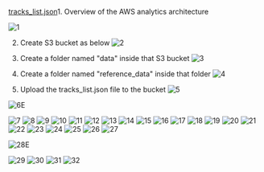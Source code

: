 [tracks_list.json](https://github.com/prashantlangade306/12weeksawschallenge/files/13694281/tracks_list.json)1. Overview of the AWS analytics architecture

![1](https://github.com/prashantlangade306/12weeksawschallenge/assets/57378421/9cbf1eaf-bc8e-4896-bc10-512f6255a7a8)

2. Create S3 bucket as below 
![2](https://github.com/prashantlangade306/12weeksawschallenge/assets/57378421/6d1f0efc-d218-4f72-9151-daabf73175eb)

3. Create a folder named "data" inside that S3 bucket
![3](https://github.com/prashantlangade306/12weeksawschallenge/assets/57378421/33d2d697-16c8-40c4-80bb-91bc54ef319d)

4. Create a folder named "reference_data" inside that folder
![4](https://github.com/prashantlangade306/12weeksawschallenge/assets/57378421/89780e29-8f54-4197-aec8-74313528f97a)

5. Upload the tracks_list.json file to the bucket
![5](https://github.com/prashantlangade306/12weeksawschallenge/assets/57378421/205f9772-9266-4266-8095-864662555a81)

![6E](https://github.com/prashantlangade306/12weeksawschallenge/assets/57378421/80feff9e-fcf4-4884-bd99-90bb27ad66a6)

![7](https://github.com/prashantlangade306/12weeksawschallenge/assets/57378421/50f8b401-79a1-43a9-92af-d476289b843e)
![8](https://github.com/prashantlangade306/12weeksawschallenge/assets/57378421/da832aa1-ef34-4d4b-8353-7055b39f6478)
![9](https://github.com/prashantlangade306/12weeksawschallenge/assets/57378421/201a0ff0-77f1-4d68-b19b-feb8d58e443d)
![10](https://github.com/prashantlangade306/12weeksawschallenge/assets/57378421/febfda23-9e63-4900-9b5f-9d1435002845)
![11](https://github.com/prashantlangade306/12weeksawschallenge/assets/57378421/79ba4acd-d5ce-4efc-8dc0-4542c863bdde)
![12](https://github.com/prashantlangade306/12weeksawschallenge/assets/57378421/c002748b-0e82-4a5b-aa49-e0b54af89b5e)
![13](https://github.com/prashantlangade306/12weeksawschallenge/assets/57378421/d473865a-66ea-4928-92d4-f396e3411429)
![14](https://github.com/prashantlangade306/12weeksawschallenge/assets/57378421/ecf45f4d-3355-4ce5-a571-c54c362406d2)
![15](https://github.com/prashantlangade306/12weeksawschallenge/assets/57378421/0bd8c0b9-71f7-4cc5-96bb-78b313d81510)
![16](https://github.com/prashantlangade306/12weeksawschallenge/assets/57378421/2e33d58b-e057-4bda-ab11-508ea7d8aab8)
![17](https://github.com/prashantlangade306/12weeksawschallenge/assets/57378421/909daa8d-a86c-4414-969c-23c18a3637e4)
![18](https://github.com/prashantlangade306/12weeksawschallenge/assets/57378421/1558fe62-4398-4422-a242-150332ab0fd6)
![19](https://github.com/prashantlangade306/12weeksawschallenge/assets/57378421/dd1d8897-af2e-4181-858a-55ac3bfe59dd)
![20](https://github.com/prashantlangade306/12weeksawschallenge/assets/57378421/ace59e66-769c-45a8-b19d-6722c558a9f8)
![21](https://github.com/prashantlangade306/12weeksawschallenge/assets/57378421/a0ae256e-acbc-471e-9973-15b0106b8b90)
![22](https://github.com/prashantlangade306/12weeksawschallenge/assets/57378421/0216cf25-ae2c-4c39-9226-6afe79d07b5d)
![23](https://github.com/prashantlangade306/12weeksawschallenge/assets/57378421/eddd52b3-686a-45ad-a9fb-9ec1e9e12b49)
![24](https://github.com/prashantlangade306/12weeksawschallenge/assets/57378421/837a6fd0-e689-40a1-9468-06b68afd11db)
![25](https://github.com/prashantlangade306/12weeksawschallenge/assets/57378421/005631e3-9905-4014-9c83-0114f869f4cd)
![26](https://github.com/prashantlangade306/12weeksawschallenge/assets/57378421/a7464d6c-ad5d-47ba-84d7-eade09981f64)
![27](https://github.com/prashantlangade306/12weeksawschallenge/assets/57378421/2671e530-d2d0-4c07-a454-196135848651)

![28E](https://github.com/prashantlangade306/12weeksawschallenge/assets/57378421/6a7f7996-ffd9-46a5-9beb-de63379cd33c)


![29](https://github.com/prashantlangade306/12weeksawschallenge/assets/57378421/7e5808ec-391d-418a-9674-561139210061)
![30](https://github.com/prashantlangade306/12weeksawschallenge/assets/57378421/ed57b44f-fbeb-4f9e-9773-6f595d124574)
![31](https://github.com/prashantlangade306/12weeksawschallenge/assets/57378421/cf8da5e8-f54d-457b-b623-0da7f58a7fa8)
![32](https://github.com/prashantlangade306/12weeksawschallenge/assets/57378421/e7477300-cb85-4fc5-bd75-94aeef7387e7)
